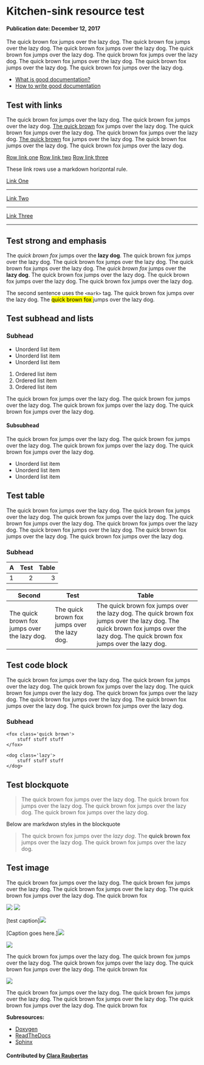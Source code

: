 # Kitchen-sink resource test

#### Publication date: December 12, 2017

The quick brown fox jumps over the lazy dog. The quick brown fox jumps over the lazy dog. The quick brown fox jumps over the lazy dog. The quick brown fox jumps over the lazy dog. The quick brown fox jumps over the lazy dog. The quick brown fox jumps over the lazy dog. The quick brown fox jumps over the lazy dog. The quick brown fox jumps over the lazy dog.

- [What is good documentation?](https://www.github.com/BSSWimageteam/bsswimagery/IDEAS-DocumentationHowToWriteGoodDocumentation-V0.1.pdf)
- [How to write good documentation](HowToWriteGoodDocumentation.md)




## Test with links

The quick brown fox jumps over the lazy dog. The quick brown fox jumps over the lazy dog. <a href="#_" class="link-inline">The quick brown</a> fox jumps over the lazy dog. The quick brown fox jumps over the lazy dog. The quick brown fox jumps over the lazy dog. <a href="#_" class="link-inline">The quick brown</a> fox jumps over the lazy dog. The quick brown fox jumps over the lazy dog. The quick brown fox jumps over the lazy dog.

<a href="#_" class="link-row">Row link one</a>
<a href="#_" class="link-row">Row link two</a>
<a href="#_" class="link-row">Row link three</a>

These link rows use a markdown horizontal rule.

[Link One](DocumentationTools.Doxygen.md)
___
[Link Two](DocumentationTools.ReadTheDocs.md)
___
[Link Three](DocumentationTools.Sphinx.md)
___





## Test strong and emphasis

The *quick brown fox* jumps over the **lazy dog**. The quick brown fox jumps over the lazy dog. The quick brown fox jumps over the lazy dog. The quick brown fox jumps over the lazy dog. The *quick brown fox* jumps over the **lazy dog**. The quick brown fox jumps over the lazy dog. The quick brown fox jumps over the lazy dog. The quick brown fox jumps over the lazy dog.

The second sentence uses the `<mark>` tag. The quick brown fox jumps over the lazy dog. The <mark> quick brown fox </mark> jumps over the lazy dog. 


## Test subhead and lists

### Subhead

- Unorderd list item
- Unorderd list item
- Unorderd list item

1. Ordered list item
2. Ordered list item
3. Ordered list item

The quick brown fox jumps over the lazy dog. The quick brown fox jumps over the lazy dog. The quick brown fox jumps over the lazy dog. The quick brown fox jumps over the lazy dog.

#### Subsubhead

The quick brown fox jumps over the lazy dog. The quick brown fox jumps over the lazy dog. The quick brown fox jumps over the lazy dog. The quick brown fox jumps over the lazy dog.

- Unorderd list item
- Unorderd list item
- Unorderd list item




## Test table

The quick brown fox jumps over the lazy dog. The quick brown fox jumps over the lazy dog. The quick brown fox jumps over the lazy dog. The quick brown fox jumps over the lazy dog. The quick brown fox jumps over the lazy dog. The quick brown fox jumps over the lazy dog. The quick brown fox jumps over the lazy dog. The quick brown fox jumps over the lazy dog.

### Subhead

A | Test | Table
--- | ---: | ---:
1 | 2 | 3

Second | Test | Table
--- | --- | ---
The quick brown fox jumps over the lazy dog. | The quick brown fox jumps over the lazy dog. | The quick brown fox jumps over the lazy dog. The quick brown fox jumps over the lazy dog. The quick brown fox jumps over the lazy dog. The quick brown fox jumps over the lazy dog.




## Test code block

The quick brown fox jumps over the lazy dog. The quick brown fox jumps over the lazy dog. The quick brown fox jumps over the lazy dog. The quick brown fox jumps over the lazy dog. The quick brown fox jumps over the lazy dog. The quick brown fox jumps over the lazy dog. The quick brown fox jumps over the lazy dog. The quick brown fox jumps over the lazy dog.

### Subhead

```
<fox class='quick brown'>
	stuff stuff stuff
</fox>

<dog class='lazy'>
	stuff stuff stuff
</dog>
```


## Test blockquote

> The quick brown fox jumps over the lazy dog. The quick brown fox jumps over the lazy dog. The quick brown fox jumps over the lazy dog. The quick brown fox jumps over the lazy dog. 

Below are markdwon styles in the blockquote

> The quick brown fox jumps over the *lazy dog*. The **quick brown fox** jumps over the lazy dog. The quick brown fox jumps over the lazy dog.


## Test image

The quick brown fox jumps over the lazy dog. The quick brown fox jumps over the lazy dog. The quick brown fox jumps over the lazy dog. The quick brown fox jumps over the lazy dog. The quick brown fox

<img src='https://github.com/betterscientificsoftware/images/raw/master/use-case-meander.png' class='page lightbox' />

<img src='https://s-media-cache-ak0.pinimg.com/736x/92/9d/3d/929d3d9f76f406b5ac6020323d2d32dc--pretty-cats-beautiful-cats.jpg' class='page lightbox' />

[test caption]<img src='http://www.communitycatspodcast.com/wp-content/uploads/2014/11/Cat_Content.jpg' class='page lightbox' />

[Caption goes here.]<img src='https://s-media-cache-ak0.pinimg.com/736x/07/c3/45/07c345d0eca11d0bc97c894751ba1b46--ginger-kitten-ginger-cats.jpg' class='page lightbox' />

<img src='https://s-media-cache-ak0.pinimg.com/736x/92/9d/3d/929d3d9f76f406b5ac6020323d2d32dc--pretty-cats-beautiful-cats.jpg' class='logo' />

The quick brown fox jumps over the lazy dog. The quick brown fox jumps over the lazy dog. The quick brown fox jumps over the lazy dog. The quick brown fox jumps over the lazy dog. The quick brown fox

<img src='http://www.communitycatspodcast.com/wp-content/uploads/2014/11/Cat_Content.jpg' class='logo' />

The quick brown fox jumps over the lazy dog. The quick brown fox jumps over the lazy dog. The quick brown fox jumps over the lazy dog. The quick brown fox jumps over the lazy dog. The quick brown fox


**Subresources:**
- [Doxygen](DocumentationTools.Doxygen.md)
- [ReadTheDocs](DocumentationTools.ReadTheDocs.md)
- [Sphinx](DocumentationTools.Sphinx.md)

#### Contributed by [Clara Raubertas](https://github.com/clararaubertas)


<!---
Publish: preview
Categories: Planning, Reliability
Topics: testing
Tags: [import from subresources]
Level: 2
Prerequisites: [import from subresources]
Aggregate: base
--->
